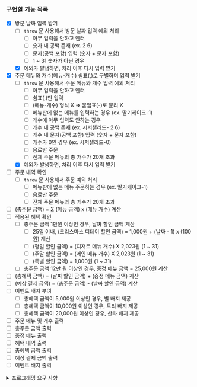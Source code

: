 ### 구현할 기능 목록

- [x] 방문 날짜 입력 받기
  - [ ] `throw` 문 사용해서 방문 날짜 입력 예외 처리
    - [ ] 아무 입력을 안하고 엔터
    - [ ] 숫자 내 공백 존재 (ex. 2 6)
    - [ ] 문자(공백 포함) 입력 (숫자 + 문자 포함)
    - [ ] 1 ~ 31 숫자가 아닌 경우
  - [x] 예외가 발생하면, 처리 이후 다시 입력 받기
- [x] 주문 메뉴와 개수(메뉴-개수) 쉼표(,)로 구별하며 입력 받기
  - [ ] `throw` 문 사용해서 주문 메뉴와 개수 입력 예외 처리
    - [ ] 아무 입력을 안하고 엔터
    - [ ] 쉼표(,)만 입력
    - [ ] (메뉴-개수) 형식 X => 붙임표(-)로 분리 X
    - [ ] 메뉴판에 없는 메뉴를 입력하는 경우 (ex. 딸기케이크-1)
    - [ ] 개수에 아무 입력도 안하는 경우
    - [ ] 개수 내 공백 존재 (ex. 시저샐러드- 2 6)
    - [ ] 개수 내 문자(공백 포함) 입력 (숫자 + 문자 포함)
    - [ ] 개수가 0인 경우 (ex. 시저샐러드-0)
    - [ ] 음료만 주문
    - [ ] 전체 주문 메뉴의 총 개수가 20개 초과
  - [x] 예외가 발생하면, 처리 이후 다시 입력 받기
- [ ] 주문 내역 확인
  - [ ] `throw` 문 사용해서 주문 예외 처리
    - [ ] 메뉴판에 없는 메뉴 주문하는 경우 (ex. 딸기케이크-1)
    - [ ] 음료만 주문
    - [ ] 전체 주문 메뉴의 총 개수가 20개 초과
- [ ] (총주문 금액) = Σ (메뉴 금액) x (메뉴 개수) 계산
- [ ] 적용된 혜택 확인
  - [ ] 총주문 금액 1만원 이상인 경우, 날짜 할인 금액 계산
    - [ ] 25일 이내, (크리스마스 디데이 할인 금액) = 1,000원 + (날짜 - 1) x (100원) 계산
    - [ ] (평일 할인 금액) = (디저트 메뉴 개수) X 2,023원 (1 ~ 31)
    - [ ] (주말 할인 금액) = (메인 메뉴 개수) X 2,023원 (1 ~ 31)
    - [ ] (특별 할인 금액) = 1,000원 (1 ~ 31)
  - [ ] 총주문 금액 12만 원 이상인 경우, 증정 메뉴 금액 = 25,000원 계산
- [ ] (총혜택 금액) = (날짜 할인 금액) + (증정 메뉴 금액) 계산
- [ ] (예상 결제 금액) = (총주문 금액) - (날짜 할인 금액) 계산
- [ ] 이벤트 배지 부여
  - [ ] 총혜택 금액이 5,000원 이상인 경우, 별 배지 제공
  - [ ] 총혜택 금액이 10,000원 이상인 경우, 트리 배지 제공
  - [ ] 총혜택 금액이 20,000원 이상인 경우, 산타 배지 제공
- [ ] 주문 메뉴 및 개수 출력
- [ ] 총주문 금액 출력
- [ ] 증정 메뉴 출력
- [ ] 혜택 내역 출력
- [ ] 총혜택 금액 출력
- [ ] 예상 결제 금액 출력
- [ ] 이벤트 배지 출력

<details>
  <summary> 프로그래밍 요구 사항 </summary>
  <div markdown="1">

- Node.js 버전 18.17.1 이상 설치
- ESLint, Prettier 설정
  - Airbnb 자바스크립트 스타일 가이드 컨벤션 지키기
- `package.json`을 변경 X
  - 깃허브에는 ESLint 설정 반영 X
- `@woowacourse/mission-utils` 를 import 하여 API 사용
  - `MissionUtils.Random.pickUniqueNumbersInRange(1, 45, 6);` 를 이용하여 랜덤 숫자 생성
  - `Console.readLineAsync`, `Console.print` 를 활용하여 입/출력
- 프로그램 종료 시 `process.exit()`를 호출 X
- 파일, 패키지 이름을 수정하거나 이동 X
- 요구 사항에 명시된 출력값 형식을 지키기
- 함수(또는 메서드)가 한 가지 일만 하도록 최대한 작게 만들기
  - indent(인덴트, 들여쓰기) depth는 2까지만 허용
  - 함수(또는 메서드)의 길이는 15라인 이하
- else를 지양
- Jest를 이용하여 아래의 기능 목록을 테스트 코드 작성해서 정상 동작 확인
  - 도메인 로직에 단위 테스트 (UI 로직에 대한 단위 테스트 X)
  - `npm test` 입력하여 테스트
- 사용자가 잘못된 값을 입력할 경우 throw문을 사용해 예외 발생 -> "[ERROR]"로 시작하는 에러 메시지를 출력하고 해당 부분부터 입력을 다시 받기
- `InputView`, `OutputView` 객체를 활용해 구현
  - 파일 경로, 메서드 이름, 인자는 추가/변경 가능
  - 메서드 추가 가능
- 기능 목록 단위로 Git 커밋

    </div>
  </details>
